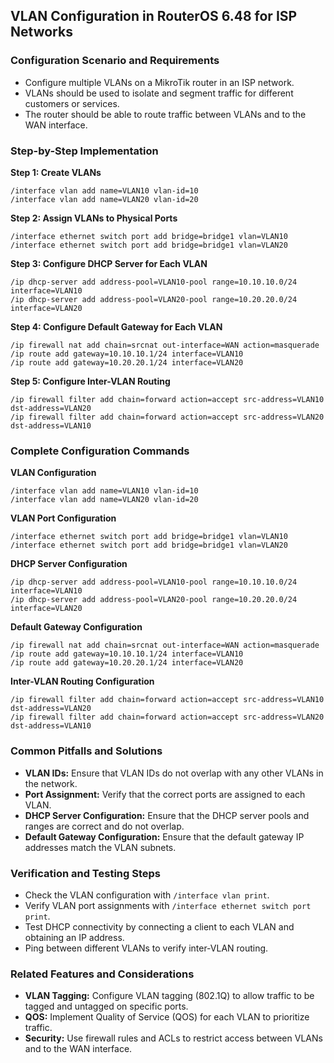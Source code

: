 ## VLAN Configuration in RouterOS 6.48 for ISP Networks

### Configuration Scenario and Requirements

* Configure multiple VLANs on a MikroTik router in an ISP network.
* VLANs should be used to isolate and segment traffic for different customers or services.
* The router should be able to route traffic between VLANs and to the WAN interface.

### Step-by-Step Implementation

**Step 1: Create VLANs**

```
/interface vlan add name=VLAN10 vlan-id=10
/interface vlan add name=VLAN20 vlan-id=20
```

**Step 2: Assign VLANs to Physical Ports**

```
/interface ethernet switch port add bridge=bridge1 vlan=VLAN10
/interface ethernet switch port add bridge=bridge1 vlan=VLAN20
```

**Step 3: Configure DHCP Server for Each VLAN**

```
/ip dhcp-server add address-pool=VLAN10-pool range=10.10.10.0/24 interface=VLAN10
/ip dhcp-server add address-pool=VLAN20-pool range=10.20.20.0/24 interface=VLAN20
```

**Step 4: Configure Default Gateway for Each VLAN**

```
/ip firewall nat add chain=srcnat out-interface=WAN action=masquerade
/ip route add gateway=10.10.10.1/24 interface=VLAN10
/ip route add gateway=10.20.20.1/24 interface=VLAN20
```

**Step 5: Configure Inter-VLAN Routing**

```
/ip firewall filter add chain=forward action=accept src-address=VLAN10 dst-address=VLAN20
/ip firewall filter add chain=forward action=accept src-address=VLAN20 dst-address=VLAN10
```

### Complete Configuration Commands

**VLAN Configuration**

```
/interface vlan add name=VLAN10 vlan-id=10
/interface vlan add name=VLAN20 vlan-id=20
```

**VLAN Port Configuration**

```
/interface ethernet switch port add bridge=bridge1 vlan=VLAN10
/interface ethernet switch port add bridge=bridge1 vlan=VLAN20
```

**DHCP Server Configuration**

```
/ip dhcp-server add address-pool=VLAN10-pool range=10.10.10.0/24 interface=VLAN10
/ip dhcp-server add address-pool=VLAN20-pool range=10.20.20.0/24 interface=VLAN20
```

**Default Gateway Configuration**

```
/ip firewall nat add chain=srcnat out-interface=WAN action=masquerade
/ip route add gateway=10.10.10.1/24 interface=VLAN10
/ip route add gateway=10.20.20.1/24 interface=VLAN20
```

**Inter-VLAN Routing Configuration**

```
/ip firewall filter add chain=forward action=accept src-address=VLAN10 dst-address=VLAN20
/ip firewall filter add chain=forward action=accept src-address=VLAN20 dst-address=VLAN10
```

### Common Pitfalls and Solutions

* **VLAN IDs:** Ensure that VLAN IDs do not overlap with any other VLANs in the network.
* **Port Assignment:** Verify that the correct ports are assigned to each VLAN.
* **DHCP Server Configuration:** Ensure that the DHCP server pools and ranges are correct and do not overlap.
* **Default Gateway Configuration:** Ensure that the default gateway IP addresses match the VLAN subnets.

### Verification and Testing Steps

* Check the VLAN configuration with `/interface vlan print`.
* Verify VLAN port assignments with `/interface ethernet switch port print`.
* Test DHCP connectivity by connecting a client to each VLAN and obtaining an IP address.
* Ping between different VLANs to verify inter-VLAN routing.

### Related Features and Considerations

* **VLAN Tagging:** Configure VLAN tagging (802.1Q) to allow traffic to be tagged and untagged on specific ports.
* **QOS:** Implement Quality of Service (QOS) for each VLAN to prioritize traffic.
* **Security:** Use firewall rules and ACLs to restrict access between VLANs and to the WAN interface.